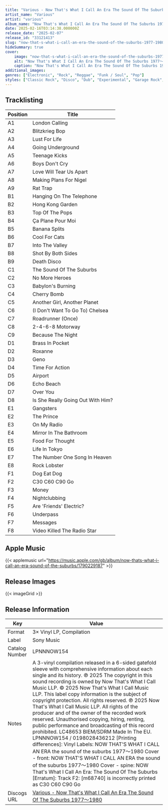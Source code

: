 ```yaml
---
title: "Various - Now That's What I Call An Era The Sound Of The Suburbs 1977～1980"
artist_name: "Various"
artist: "various"
album_name: "Now That's What I Call An Era The Sound Of The Suburbs 1977～1980"
date: 2025-02-16T03:14:38.000000Z
release_date: "2025-02-07"
release_id: "33121413"
slug: "now-that-s-what-i-call-an-era-the-sound-of-the-suburbs-1977-1980-33121413"
hideSummary: true
cover:
    image: "now-that-s-what-i-call-an-era-the-sound-of-the-suburbs-1977-1980-33121413.jpg"
    alt: "Now That's What I Call An Era The Sound Of The Suburbs 1977～1980 by Various"
    caption: "Now That's What I Call An Era The Sound Of The Suburbs 1977～1980 by Various"
additional_images:
genres: ["Electronic", "Rock", "Reggae", "Funk / Soul", "Pop"]
styles: ["Classic Rock", "Disco", "Dub", "Experimental", "Garage Rock", "Hard Rock", "Leftfield", "Mod", "New Wave", "Pop Rock", "Post-Punk", "Power Pop", "Punk", "Reggae-Pop", "Roots Reggae", "Ska", "Soul", "Synth-pop"]
---
```



        
        
    


## Tracklisting
| Position | Title |
|----------|--------|
| A1 | London Calling |
| A2 | Blitzkrieg Bop |
| A3 | Lust For Life |
| A4 | Going Underground |
| A5 | Teenage Kicks |
| A6 | Boys Don't Cry |
| A7 | Love Will Tear Us Apart |
| A8 | Making Plans For Nigel |
| A9 | Rat Trap |
| B1 | Hanging On The Telephone |
| B2 | Hong Kong Garden |
| B3 | Top Of The Pops |
| B4 | Ça Plane Pour Moi |
| B5 | Banana Splits |
| B6 | Cool For Cats |
| B7 | Into The Valley |
| B8 | Shot By Both Sides |
| B9 | Death Disco |
| C1 | The Sound Of The Suburbs |
| C2 | No More Heroes |
| C3 | Babylon's Burning |
| C4 | Cherry Bomb |
| C5 | Another Girl, Another Planet |
| C6 | (I Don't Want To Go To) Chelsea |
| C7 | Roadrunner (Once) |
| C8 | 2-4-6-8 Motorway |
| C9 | Because The Night |
| D1 | Brass In Pocket |
| D2 | Roxanne |
| D3 | Geno |
| D4 | Time For Action |
| D5 | Airport |
| D6 | Echo Beach |
| D7 | Over You |
| D8 | Is She Really Going Out With Him? |
| E1 | Gangsters |
| E2 | The Prince |
| E3 | On My Radio |
| E4 | Mirror In The Bathroom |
| E5 | Food For Thought |
| E6 | Life In Tokyo |
| E7 | The Number One Song In Heaven |
| E8 | Rock Lobster |
| F1 | Dog Eat Dog |
| F2 | C30 C60 C90 Go |
| F3 | Money |
| F4 | Nightclubbing |
| F5 | Are 'Friends' Electric? |
| F6 | Underpass |
| F7 | Messages |
| F8 | Video Killed The Radio Star |



## Apple Music
{{< applemusic url="https://music.apple.com/gb/album/now-thats-what-i-call-an-era-sound-of-the-suburbs/1790229187" >}}<br>



## Release Images
{{< imageGrid >}}

## Release Information
|  Key           | Value                                                |
| ---------------| ---------------------------------------------------- |
| Format         | 3× Vinyl LP, Compilation |
| Label          | Sony Music |
| Catalog Number | LPNNNOW154 |
| Notes | A 3-vinyl compilation released in a 6-sided gatefold sleeve with comprehensive information about each single and its history.  ℗ 2025 The copyright in this sound recording is owned by Now That's What I Call Music LLP.  © 2025 Now That's What I Call Music LLP.  This label copy information is the subject of copyright protection.  All rights reserved.  ℗ 2025 Now That's What I Call Music LLP.  All rights of the producer and of the owner of the recorded work reserved.   Unauthorised copying, hiring, renting, public performance and broadcasting of this record prohibited.  LC48653   BIEM/SDRM  Made In The EU.  LPNNNOW154 / 0198028436212  [Printing differences]: Vinyl Labels:  NOW THAT'S WHAT I CALL AN ERA  the sound of the suburbs 1977～1980 Cover - front:  NOW THAT'S WHAT I CALL AN ERA  the sound of the suburbs 1977～1980 Cover - spine:  NOW That's What I Call An Era:  The Sound Of The Suburbs  [Erratum]: Track F2:  [m68740] is incorrectly printed as C30 C60 C90 Go |
| Discogs URL    | [Various - Now That's What I Call An Era The Sound Of The Suburbs 1977～1980](https://www.discogs.com/release/33121413-Various-Now-Thats-What-I-Call-An-Era-The-Sound-Of-The-Suburbs-19771980) |

